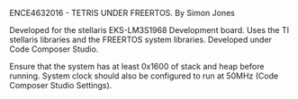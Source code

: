 ENCE4632016 - TETRIS UNDER FREERTOS.
By Simon Jones

Developed for the stellaris EKS-LM3S1968 Development board. Uses the TI stellaris libraries and the FREERTOS system libraries.
Developed under Code Composer Studio.

Ensure that the system has at least 0x1600 of stack and heap before running. System clock should also be configured to run at 50MHz (Code Composer Studio Settings).

